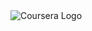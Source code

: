 <!-- All certifications using Coursera icon -->
<div class="w-16 h-16 mx-auto mb-4 flex items-center justify-center bg-white rounded-lg shadow-sm border border-gray-100">
    <img src="https://upload.wikimedia.org/wikipedia/commons/thumb/3/3e/Coursera_logo.svg/1200px-Coursera_logo.svg.png" class="w-12 h-12" alt="Coursera Logo">
</div>
